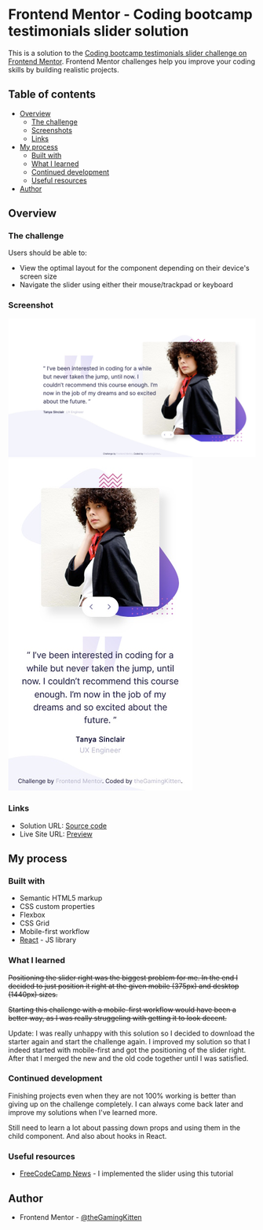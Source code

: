 # Frontend Mentor - Coding bootcamp testimonials slider solution

This is a solution to the [Coding bootcamp testimonials slider challenge on Frontend Mentor](https://www.frontendmentor.io/challenges/coding-bootcamp-testimonials-slider-4FNyLA8JL). Frontend Mentor challenges help you improve your coding skills by building realistic projects. 

## Table of contents

- [Overview](#overview)
  - [The challenge](#the-challenge)
  - [Screenshots](#screenshots)
  - [Links](#links)
- [My process](#my-process)
  - [Built with](#built-with)
  - [What I learned](#what-i-learned)
  - [Continued development](#continued-development)
  - [Useful resources](#useful-resources)
- [Author](#author)

## Overview

### The challenge

Users should be able to:

- View the optimal layout for the component depending on their device's screen size
- Navigate the slider using either their mouse/trackpad or keyboard

### Screenshot

![](./screenshot.jpg)
![](./screenshot_mobile.jpg)

### Links

- Solution URL: [Source code](https://github.com/theGamingKitten/coding-bootcamp-testimonials-slider-master)
- Live Site URL: [Preview](https://coding-bootcamp-testimonials-slider-master-blond.vercel.app/)

## My process

### Built with

- Semantic HTML5 markup
- CSS custom properties
- Flexbox
- CSS Grid
- Mobile-first workflow
- [React](https://reactjs.org/) - JS library

### What I learned

~~Positioning the slider right was the biggest problem for me. In the end I decided to just position it right at the given mobile (375px) and desktop (1440px) sizes.~~

~~Starting this challenge with a mobile-first workflow would have been a better way, as I was really struggeling with getting it to look decent.~~

Update: I was really unhappy with this solution so I decided to download the starter again and start the challenge again. I improved my solution so that I indeed started with mobile-first and got the positioning of the slider right. After that I merged the new and the old code together until I was satisfied.

### Continued development

Finishing projects even when they are not 100% working is better than giving up on the challenge completely. I can always come back later and improve my solutions when I've learned more.

Still need to learn a lot about passing down props and using them in the child component. And also about hooks in React.

### Useful resources

- [FreeCodeCamp News](https://www.freecodecamp.org/news/build-an-image-carousel-with-react-and-framer-motion/) - I implemented the slider using this tutorial

## Author

- Frontend Mentor - [@theGamingKitten](https://www.frontendmentor.io/profile/theGamingKitten)